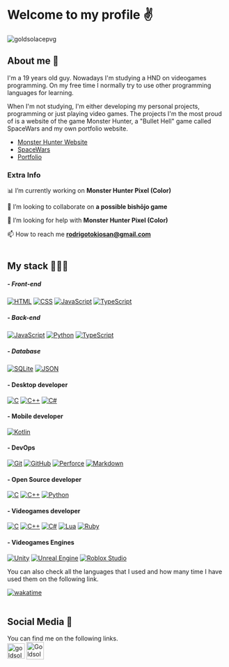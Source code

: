 # Welcome to my profile ✌️​

<p align="left" style=""> <img src="https://komarev.com/ghpvc/?username=goldsolacepvg&label=Profile%20views&color=ffd500&style=flat" alt="goldsolacepvg" /></p>

## About me 👾

I'm a 19 years old guy. Nowadays I'm studying a HND on videogames programming. On my free time I normally try to use other programming languages for learning.

When I'm not studying, I'm either developing my personal projects, programming or just playing video games. The projects I'm the most proud of is a website of the game Monster Hunter, a "Bullet Hell" game called SpaceWars and my own portfolio website.

- [Monster Hunter Website](https://github.com/GoldsolacePVG/GoldsolacePVG.github.io "Monster Hunter Website")
- [SpaceWars](https://github.com/GoldsolacePVG/SpaceWars "SpaceWars")
- [Portfolio](https://github.com/GoldsolacePVG/Portfolio "Portfolio")

### Extra Info 

📊 I’m currently working on **Monster Hunter Pixel (Color)**

👯 I’m looking to collaborate on **a possible bishōjo game**

🤝 I’m looking for help with **Monster Hunter Pixel (Color)**

📫 How to reach me **rodrigotokiosan@gmail.com**
<br><br>

## My stack 👨🏼‍💻​

##### - Front-end
[![HTML](https://img.shields.io/badge/html5-%23E34F26.svg?style=for-the-badge&logo=html5&logoColor=white&labelColor=101010)](https://html.spec.whatwg.org/) [![CSS](https://img.shields.io/badge/css3-%231572B6.svg?style=for-the-badge&logo=css3&logoColor=white&labelColor=101010)](https://www.w3.org/TR/CSS/#css) [![JavaScript](https://img.shields.io/badge/JavaScript-F7DF1E?style=for-the-badge&logo=javascript&logoColor=white&labelColor=101010)](https://developer.mozilla.org/en-US/docs/Web/JavaScript) [![TypeScript](https://img.shields.io/badge/-TypeScript-blue?labelColor=101010&style=for-the-badge&logo=TypeScript&logoColor=white&link=https://www.w3schools.com/typescript/index.php)](https://www.w3schools.com/typescript/index.php)

##### - Back-end
[![JavaScript](https://img.shields.io/badge/JavaScript-F7DF1E?style=for-the-badge&logo=javascript&logoColor=white&labelColor=101010)](https://developer.mozilla.org/en-US/docs/Web/JavaScript) [![Python](https://img.shields.io/badge/Python-yellow?style=for-the-badge&logo=python&logoColor=white&labelColor=101010)](https://www.python.org) [![TypeScript](https://img.shields.io/badge/-TypeScript-blue?labelColor=101010&style=for-the-badge&logo=TypeScript&logoColor=white&link=https://www.w3schools.com/typescript/index.php)](https://www.w3schools.com/typescript/index.php)

##### - Database
[![SQLite](https://img.shields.io/badge/SQLite-07405E?style=for-the-badge&logo=sqlite&logoColor=white&labelColor=101010)](#) [![JSON](https://img.shields.io/badge/-JSON-D3FF3C?labelColor=101010&style=for-the-badge&logo=json&logoColor=white&link=https://jsonapi.org)](https://jsonapi.org)

#### - Desktop developer
[![C](https://img.shields.io/badge/-C-lightgrey?labelColor=101010&style=for-the-badge&logo=c&logoColor=white&link=https://www.w3schools.com/c/)](https://www.w3schools.com/c/) [![C++](https://img.shields.io/badge/-C++-2871DA?labelColor=101010&style=for-the-badge&logo=cplusplus&logoColor=white&link=https://www.w3schools.com/cpp/)](https://www.w3schools.com/cpp/) [![C#](https://img.shields.io/badge/-C%20sharp-00CE10?labelColor=101010&style=for-the-badge&logo=csharp&logoColor=white&link=https://www.w3schools.com/cs/cs_intro.php)](https://www.w3schools.com/cs/cs_intro.php)

#### - Mobile developer
[![Kotlin](https://img.shields.io/badge/Kotlin-0095D5?&style=for-the-badge&logo=kotlin&logoColor=white&labelColor=101010)](https://kotlinlang.org/)

#### - DevOps
[![Git](https://img.shields.io/badge/GIT-E44C30?style=for-the-badge&logo=git&logoColor=white&labelColor=101010)](#) [![GitHub](https://img.shields.io/badge/github-%23121011.svg?style=for-the-badge&logo=github&logoColor=white&labelColor=101010)](#) [![Perforce](https://img.shields.io/badge/-Perforce-101010?labelColor=101010&style=for-the-badge&logo=perforce&logoColor=white&link=https://www.perforce.com)](https://www.perforce.com) [![Markdown](https://img.shields.io/badge/Markdown-000000?style=for-the-badge&logo=markdown&logoColor=white&labelColor=101010)](#Markdown/)

#### - Open Source developer
[![C](https://img.shields.io/badge/-C-lightgrey?labelColor=101010&style=for-the-badge&logo=c&logoColor=white&link=https://www.w3schools.com/c/)](https://www.w3schools.com/c/) [![C++](https://img.shields.io/badge/-C++-2871DA?labelColor=101010&style=for-the-badge&logo=cplusplus&logoColor=white&link=https://www.w3schools.com/cpp/)](https://www.w3schools.com/cpp/) [![Python](https://img.shields.io/badge/Python-yellow?style=for-the-badge&logo=python&logoColor=white&labelColor=101010)](https://www.python.org)

#### - Videogames developer
[![C](https://img.shields.io/badge/-C-lightgrey?labelColor=101010&style=for-the-badge&logo=c&logoColor=white&link=https://www.w3schools.com/c/)](https://www.w3schools.com/c/) [![C++](https://img.shields.io/badge/-C++-2871DA?labelColor=101010&style=for-the-badge&logo=cplusplus&logoColor=white&link=https://www.w3schools.com/cpp/)](https://www.w3schools.com/cpp/) [![C#](https://img.shields.io/badge/-C%20sharp-00CE10?labelColor=101010&style=for-the-badge&logo=csharp&logoColor=white&link=https://www.w3schools.com/cs/cs_intro.php)](https://www.w3schools.com/cs/cs_intro.php) [![Lua](https://img.shields.io/badge/-Lua-blue?labelColor=101010&style=for-the-badge&logo=lua&logoColor=white&logoWidth=15&link=https://www.lua.org)](https://www.lua.org) [![Ruby](https://img.shields.io/badge/-Ruby-FF0000?labelColor=101010&style=for-the-badge&logo=ruby&logoColor=white&link=https://www.ruby-lang.org/es/)](https://www.ruby-lang.org/es/)

#### - Videogames Engines
[![Unity](https://img.shields.io/badge/-Unity-3D3D3D?labelColor=101010&style=for-the-badge&logo=unity&logoColor=white&link=https://docs.unity3d.com/ScriptReference/)](https://docs.unity3d.com/ScriptReference/) [![Unreal Engine](https://img.shields.io/badge/-Unreal%20Engine-black?labelColor=101010&style=for-the-badge&logo=unreal-engine&logoColor=white&link=https://docs.unrealengine.com/5.2/en-US/API/)](https://docs.unrealengine.com/5.2/en-US/API/) [![Roblox Studio](https://img.shields.io/badge/-Roblox%20Studio-3C9DFF?labelColor=101010&style=for-the-badge&logo=roblox-studio&logoColor=white&link=https://create.roblox.com/docs/es-es/reference/engine)](https://create.roblox.com/docs/es-es/reference/engine)


You can also check all the languages that I used and how many time I have used them on the following link.

[![wakatime](https://wakatime.com/badge/user/018b3fe6-8cec-46b5-95cf-ff83de3f505c.svg)](https://wakatime.com/@018b3fe6-8cec-46b5-95cf-ff83de3f505c)
<br><br>

## Social Media 📲

You can find me on the following links.
<br><a href="https://instagram.com/goldsolace_yt" target="blank"><img align="center" src="https://raw.githubusercontent.com/rahuldkjain/github-profile-readme-generator/master/src/images/icons/Social/instagram.svg" alt="goldsolace_yt" height="35" width="40" /></a> <a href="https://discord.gg/Goldsolace9995" target="blank"><img align="center" src="https://raw.githubusercontent.com/rahuldkjain/github-profile-readme-generator/master/src/images/icons/Social/discord.svg" alt="Goldsolace9995" height="40" width="40" /></a><br><br>
